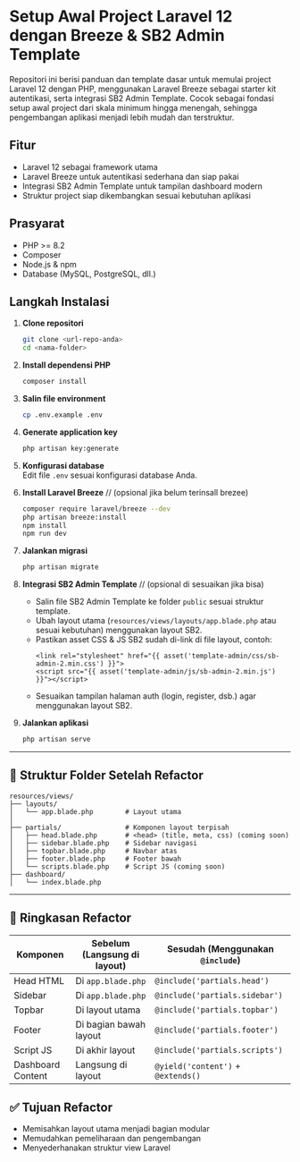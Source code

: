 # Setup Awal Project Laravel 12 dengan Breeze & SB2 Admin Template
Repositori ini berisi panduan dan template dasar untuk memulai project Laravel 12 dengan PHP, menggunakan Laravel Breeze sebagai starter kit autentikasi, serta integrasi SB2 Admin Template. Cocok sebagai fondasi setup awal project dari skala minimum hingga menengah, sehingga pengembangan aplikasi menjadi lebih mudah dan terstruktur.

## Fitur

- Laravel 12 sebagai framework utama
- Laravel Breeze untuk autentikasi sederhana dan siap pakai
- Integrasi SB2 Admin Template untuk tampilan dashboard modern
- Struktur project siap dikembangkan sesuai kebutuhan aplikasi

## Prasyarat

- PHP >= 8.2
- Composer
- Node.js & npm
- Database (MySQL, PostgreSQL, dll.)

## Langkah Instalasi

1. **Clone repositori**
    ```bash
    git clone <url-repo-anda>
    cd <nama-folder>
    ```

2. **Install dependensi PHP**
    ```bash
    composer install
    ```

3. **Salin file environment**
    ```bash
    cp .env.example .env
    ```

4. **Generate application key**
    ```bash
    php artisan key:generate
    ```

5. **Konfigurasi database**  
    Edit file `.env` sesuai konfigurasi database Anda.

6. **Install Laravel Breeze** // (opsional jika belum terinsall brezee)
    ```bash
    composer require laravel/breeze --dev
    php artisan breeze:install
    npm install
    npm run dev
    ```

7. **Jalankan migrasi**
    ```bash
    php artisan migrate
    ```

8. **Integrasi SB2 Admin Template** // (opsional di sesuaikan jika bisa)
    - Salin file SB2 Admin Template ke folder `public` sesuai struktur template.
    - Ubah layout utama (`resources/views/layouts/app.blade.php` atau sesuai kebutuhan) menggunakan layout SB2.
    - Pastikan asset CSS & JS SB2 sudah di-link di file layout, contoh:
      ```blade
      <link rel="stylesheet" href="{{ asset('template-admin/css/sb-admin-2.min.css') }}">
      <script src="{{ asset('template-admin/js/sb-admin-2.min.js') }}"></script>
      ```
    - Sesuaikan tampilan halaman auth (login, register, dsb.) agar menggunakan layout SB2.

9. **Jalankan aplikasi**
    ```bash
    php artisan serve
    ```

---

## 📁 Struktur Folder Setelah Refactor

```
resources/views/
├── layouts/
│   └── app.blade.php        # Layout utama
│
├── partials/                # Komponen layout terpisah
│   ├── head.blade.php       # <head> (title, meta, css) (coming soon)
│   ├── sidebar.blade.php    # Sidebar navigasi
│   ├── topbar.blade.php     # Navbar atas
│   ├── footer.blade.php     # Footer bawah
│   └── scripts.blade.php    # Script JS (coming soon)
├── dashboard/
│   └── index.blade.php
```

---

## 🔧 Ringkasan Refactor

| Komponen          | Sebelum (Langsung di layout) | Sesudah (Menggunakan `@include`)      |
|-------------------|------------------------------|---------------------------------------|
| Head HTML         | Di `app.blade.php`           | `@include('partials.head')`           |
| Sidebar           | Di `app.blade.php`           | `@include('partials.sidebar')`        |
| Topbar            | Di layout utama              | `@include('partials.topbar')`         |
| Footer            | Di bagian bawah layout       | `@include('partials.footer')`         |
| Script JS         | Di akhir layout              | `@include('partials.scripts')`        |
| Dashboard Content | Langsung di layout           | `@yield('content')` + `@extends()`    |

## ✅ Tujuan Refactor

- Memisahkan layout utama menjadi bagian modular
- Memudahkan pemeliharaan dan pengembangan
- Menyederhanakan struktur view Laravel